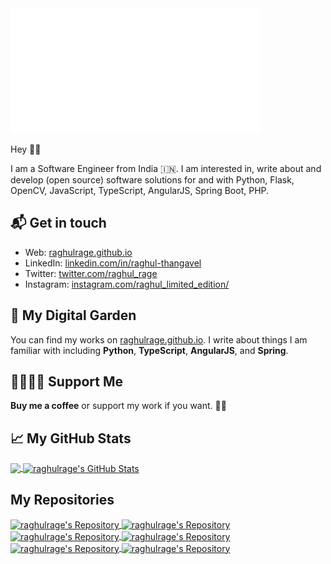 <img src="HelloWorld.gif" width="400" height="200" />

Hey 👋🏻

I am a Software Engineer from India 🇮🇳. I am interested in, write about and develop (open source) software solutions for and with Python, Flask, OpenCV, JavaScript, TypeScript, AngularJS, Spring Boot, PHP.


## 📬 Get in touch

- Web: [raghulrage.github.io](https://raghulrage.github.io/)
- LinkedIn: [linkedin.com/in/raghul-thangavel](https://www.linkedin.com/in/raghul-thangavel-0b263b188/)
- Twitter: [twitter.com/raghul_rage](https://twitter.com/raghul_rage)
- Instagram: [instagram.com/raghul_limited_edition/](https://www.instagram.com/raghul_limited_edition/)


## 🌳 My Digital Garden

You can find my works on [raghulrage.github.io](https://raghulrage.github.io/). I write about things
I am familiar with including **Python**, **TypeScript**, **AngularJS**, and
**Spring**. 

## 🤜🏻🤛🏻 Support Me

**Buy me a coffee** or support my work if you want. 🙏🏻


## &#x1f4c8; My GitHub Stats

<a href="https://github.com/raghulrage">
  <img align="center" src="https://github-readme-stats.vercel.app/api/top-langs/?username=raghulrage&title_color=ffffff&text_color=c9cacc&icon_color=2bbc8a&bg_color=1d1f21" />
</a>

<a href="https://github.com/raghulrage">
  <img align="center" src="https://github-readme-stats.vercel.app/api?username=raghulrage&show_icons=true&line_height=27&count_private=true&theme=chartreuse-dark" alt="raghulrage's GitHub Stats" />
</a>


## My Repositories

<a href="https://github.com/raghulrage">
  <img align="center" src="https://github-readme-stats.vercel.app/api/pin/?username=raghulrage&repo=Face-Recognition&theme=chartreuse-dark" alt = "raghulrage's Repository">
</a>

<a href="https://github.com/raghulrage">
  <img align="center" src="https://github-readme-stats.vercel.app/api/pin/?username=raghulrage&repo=Python-programs&theme=chartreuse-dark" alt = "raghulrage's Repository">
</a>

<a href="https://github.com/raghulrage">
  <img align="center" src="https://github-readme-stats.vercel.app/api/pin/?username=raghulrage&repo=Car-Parking&theme=chartreuse-dark" alt = "raghulrage's Repository">
</a>

<a href="https://github.com/raghulrage">
  <img align="center" src="https://github-readme-stats.vercel.app/api/pin/?username=raghulrage&repo=Restaurant_billing_system&theme=chartreuse-dark" alt = "raghulrage's Repository">
</a>

<a href="https://github.com/raghulrage">
  <img align="center" src="https://github-readme-stats.vercel.app/api/pin/?username=raghulrage&repo=Attendance-management-system&theme=chartreuse-dark" alt = "raghulrage's Repository">
</a>
<a href="https://github.com/raghulrage">
  <img align="center" src="https://github-readme-stats.vercel.app/api/pin/?username=raghulrage&repo=Covid-19&theme=chartreuse-dark" alt = "raghulrage's Repository">
</a>
